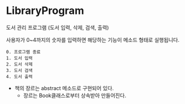 # LibraryProgram
도서 관리 프로그램 (도서 입력, 삭제, 검색, 출력)
  
사용자가 0~4까지의 숫자를 입력하면 해당하는 기능이 메소드 형태로 실행됩니다.
```text
0. 프로그램 종료 
1. 도서 입력
2. 도서 삭제
3. 도서 검색
4. 도서 출력
```
- 책의 장르는 abstract 메소드로 구현되어 있다.
  - 장르는 Book클래스로부터 상속받아 만들어진다.